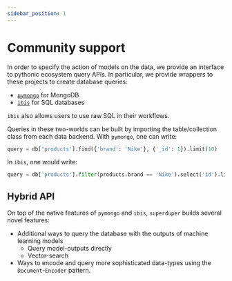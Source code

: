 ```yaml
---
sidebar_position: 1
---
```


# Community support

In order to specify the action of models on the data, we provide an interface to pythonic ecosystem query APIs.
In particular, we provide wrappers to these projects to create database queries:

- [`pymongo`](https://pymongo.readthedocs.io/en/stable/) for MongoDB
- [`ibis`](https://ibis-project.org/) for SQL databases

`ibis` also allows users to use raw SQL in their workflows.

Queries in these two-worlds can be built by importing the table/collection class from 
each data backend. With `pymongo`, one can write:

```python
query = db['products'].find({'brand': 'Nike'}, {'_id': 1}).limit(10)
```

In `ibis`, one would write:

```python
query = db['products'].filter(products.brand == 'Nike').select('id').limit(10)
```

## Hybrid API

On top of the native features of `pymongo` and `ibis`, `superduper` builds several novel features:

- Additional ways to query the database with the outputs of machine learning models
  - Query model-outputs directly
  - Vector-search
- Ways to encode and query more sophisticated data-types using the `Document`-`Encoder` pattern.